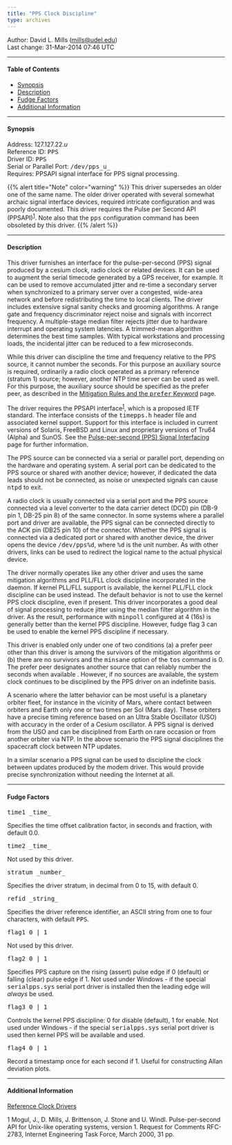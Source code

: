 ```yaml
---
title: "PPS Clock Discipline"
type: archives
---
```


Author: David L. Mills (mills@udel.edu)  
Last change: 31-Mar-2014 07:46 UTC

* * *

#### Table of Contents

*   [Synopsis](/archives/drivers/driver22/#synopsis)
*   [Description](/archives/drivers/driver22/#description)
*   [Fudge Factors](/archives/drivers/driver22/#fudge-factors)
*   [Additional Information](/archives/drivers/driver22/#additional-information)

* * *

#### Synopsis

Address: 127.127.22._u_  
Reference ID: <tt>PPS</tt>  
Driver ID: <tt>PPS</tt>  
Serial or Parallel Port: <tt>/dev/pps_u_</tt>  
Requires: PPSAPI signal interface for PPS signal processing.

{{% alert title="Note" color="warning" %}} 
This driver supersedes an older one of the same name. The older driver operated with several somewhat archaic signal interface devices, required intricate configuration and was poorly documented. This driver requires the Pulse per Second API (PPSAPI)<sup>[1](#myfootnote1)</sup>. Note also that the <tt>pps</tt> configuration command has been obsoleted by this driver.
{{% /alert %}}

* * *

#### Description

This driver furnishes an interface for the pulse-per-second (PPS) signal produced by a cesium clock, radio clock or related devices. It can be used to augment the serial timecode generated by a GPS receiver, for example. It can be used to remove accumulated jitter and re-time a secondary server when synchronized to a primary server over a congested, wide-area network and before redistributing the time to local clients. The driver includes extensive signal sanity checks and grooming algorithms. A range gate and frequency discriminator reject noise and signals with incorrect frequency. A multiple-stage median filter rejects jitter due to hardware interrupt and operating system latencies. A trimmed-mean algorithm determines the best time samples. With typical workstations and processing loads, the incidental jitter can be reduced to a few microseconds.

While this driver can discipline the time and frequency relative to the PPS source, it cannot number the seconds. For this purpose an auxiliary source is required, ordinarily a radio clock operated as a primary reference (stratum 1) source; however, another NTP time server can be used as well. For this purpose, the auxiliary source should be specified as the prefer peer, as described in the [Mitigation Rules and the <tt>prefer</tt> Keyword](/archives/4.2.8-series/prefer) page.

The driver requires the PPSAPI interface<sup>[1](#myfootnote1)</sup>, which is a proposed IETF standard. The interface consists of the <tt>timepps.h</tt> header file and associated kernel support. Support for this interface is included in current versions of Solaris, FreeBSD and Linux and proprietary versions of Tru64 (Alpha) and SunOS. See the [Pulse-per-second (PPS) Signal Interfacing](/archives/4.2.8-series/pps) page for further information.

The PPS source can be connected via a serial or parallel port, depending on the hardware and operating system. A serial port can be dedicated to the PPS source or shared with another device; however, if dedicated the data leads should not be connected, as noise or unexpected signals can cause <tt>ntpd</tt> to exit.

A radio clock is usually connected via a serial port and the PPS source connected via a level converter to the data carrier detect (DCD) pin (DB-9 pin 1, DB-25 pin 8) of the same connector. In some systems where a parallel port and driver are available, the PPS signal can be connected directly to the ACK pin (DB25 pin 10) of the connector. Whether the PPS signal is connected via a dedicated port or shared with another device, the driver opens the device <tt>/dev/pps%d</tt>, where <tt>%d</tt> is the unit number. As with other drivers, links can be used to redirect the logical name to the actual physical device.

The driver normally operates like any other driver and uses the same mitigation algorithms and PLL/FLL clock discipline incorporated in the daemon. If kernel PLL/FLL support is available, the kernel PLL/FLL clock discipline can be used instead. The default behavior is not to use the kernel PPS clock discipline, even if present. This driver incorporates a good deal of signal processing to reduce jitter using the median filter algorithm in the driver. As the result, performance with <tt>minpoll</tt> configured at 4 (16s) is generally better than the kernel PPS discipline. However, fudge flag 3 can be used to enable the kernel PPS discipline if necessary.

This driver is enabled only under one of two conditions (a) a prefer peer other than this driver is among the survivors of the mitigation algorithms or (b) there are no survivors and the <tt>minsane</tt> option of the <tt>tos</tt> command is 0. The prefer peer designates another source that can reliably number the seconds when available . However, if no sources are available, the system clock continues to be disciplined by the PPS driver on an indefinite basis.

A scenario where the latter behavior can be most useful is a planetary orbiter fleet, for instance in the vicinity of Mars, where contact between orbiters and Earth only one or two times per Sol (Mars day). These orbiters have a precise timing reference based on an Ultra Stable Oscillator (USO) with accuracy in the order of a Cesium oscillator. A PPS signal is derived from the USO and can be disciplined from Earth on rare occasion or from another orbiter via NTP. In the above scenario the PPS signal disciplines the spacecraft clock between NTP updates.

In a similar scenario a PPS signal can be used to discipline the clock between updates produced by the modem driver. This would provide precise synchronization without needing the Internet at all.

* * *

#### Fudge Factors

<dt><tt>time1 _time_</tt></dt>

Specifies the time offset calibration factor, in seconds and fraction, with default 0.0.

<dt><tt>time2 _time_</tt></dt>

Not used by this driver.

<dt><tt>stratum _number_</tt></dt>

Specifies the driver stratum, in decimal from 0 to 15, with default 0.

<dt><tt>refid _string_</tt></dt>

Specifies the driver reference identifier, an ASCII string from one to four characters, with default <tt>PPS</tt>.

<dt><tt>flag1 0 | 1</tt></dt>

Not used by this driver.

<dt><tt>flag2 0 | 1</tt></dt>

Specifies PPS capture on the rising (assert) pulse edge if 0 (default) or falling (clear) pulse edge if 1. Not used under Windows - if the special <tt>serialpps.sys</tt> serial port driver is installed then the leading edge will _always_ be used.

<dt><tt>flag3 0 | 1</tt></dt>

Controls the kernel PPS discipline: 0 for disable (default), 1 for enable. Not used under Windows - if the special <tt>serialpps.sys</tt> serial port driver is used then kernel PPS will be available and used.

<dt><tt>flag4 0 | 1</tt></dt>

Record a timestamp once for each second if 1. Useful for constructing Allan deviation plots.

* * *

#### Additional Information

[Reference Clock Drivers](/archives/4.2.8-series/refclock)

<a name="myfootnote1">1</a>  Mogul, J., D. Mills, J. Brittenson, J. Stone and U. Windl. Pulse-per-second API for Unix-like operating systems, version 1. Request for Comments RFC-2783, Internet Engineering Task Force, March 2000, 31 pp.
